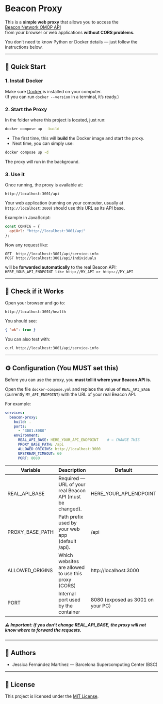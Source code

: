 # Beacon Proxy

This is a **simple web proxy** that allows you to access the  
[Beacon Network OMOP API](https://unicas.imib.es/beacon-network-omop/api)  
from your browser or web applications **without CORS problems**.

You don’t need to know Python or Docker details — just follow the instructions below.

---

## 🚀 Quick Start

### 1. Install Docker
Make sure [Docker](https://www.docker.com/) is installed on your computer.  
(If you can run `docker --version` in a terminal, it’s ready.)

### 2. Start the Proxy

In the folder where this project is located, just run:

```bash
docker compose up --build
```

- The first time, this will **build** the Docker image and start the proxy.
- Next time, you can simply use:

```bash
docker compose up -d
```

The proxy will run in the background.

### 3. Use it

Once running, the proxy is available at:

```
http://localhost:3001/api
```

Your web application (running on your computer, usually at `http://localhost:3000`)
should use this URL as its API base.

Example in JavaScript:

```js
const CONFIG = {
  apiUrl: "http://localhost:3001/api"
};
```

Now any request like:

```
GET  http://localhost:3001/api/service-info
POST http://localhost:3001/api/individuals
```

will be **forwarded automatically** to the real Beacon API:
`HERE_YOUR_API_ENDPOINT like http://MY_API or https://MY_API`

---

## 🧪 Check if it Works

Open your browser and go to:

```
http://localhost:3001/health
```

You should see:

```json
{ "ok": true }
```

You can also test with:

```bash
curl http://localhost:3001/api/service-info
```

---

## ⚙️ Configuration (You MUST set this)

Before you can use the proxy, you **must tell it where your Beacon API is**.

Open the file `docker-compose.yml` and replace the value of `REAL_API_BASE`
(currently `MY_API_ENDPOINT`) with the URL of your real Beacon API.

For example:

```yaml
services:
  beacon-proxy:
    build: .
    ports:
      - "3001:8080"
    environment:
      REAL_API_BASE: HERE_YOUR_API_ENDPOINT    # ← CHANGE THIS
      PROXY_BASE_PATH: /api
      ALLOWED_ORIGINS: http://localhost:3000
      UPSTREAM_TIMEOUT: 60
      PORT: 8080
```

| Variable          | Description                                               | Default                              |
|-------------------|-----------------------------------------------------------|--------------------------------------|
| REAL_API_BASE     | Required — URL of your real Beacon API (must be changed). | HERE_YOUR_API_ENDPOINT               |
| PROXY_BASE_PATH   | Path prefix used by your web app (default /api).          | /api                                 |
| ALLOWED_ORIGINS   | Which websites are allowed to use this proxy (CORS)       | http://localhost:3000                |
| PORT              | Internal port used by the container                       | 8080 (exposed as 3001 on your PC)    |

##### ⚠️ Important: If you don’t change REAL_API_BASE, the proxy will not know where to forward the requests.


---

## 👥 Authors

- Jessica Fernández Martínez — Barcelona Supercomputing Center (BSC)

---

## 📜 License

This project is licensed under the [MIT License](./LICENSE).

